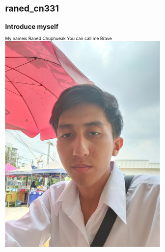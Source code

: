 # raned_cn331
## Introduce myself
My nameis Raned Chuphueak
You can call me Brave
![hello](/raned_pic.jpg)
